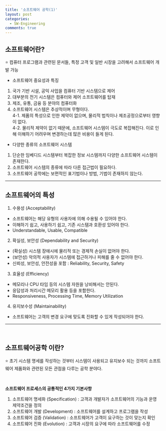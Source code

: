 ```yaml
---
title: '소프트웨어 공학(1)'
layout: post
categories:
  - SW-Engineering
comments: true
---
```


## 소프트웨어란?

⭐️ 컴퓨터 프로그램과 관련된 문서들, 특정 고객 및 일반 시장을 고려해서 소프트웨어 개발 가능

- 소프트웨어 중요성과 특징

1. 국가 기반 시설, 공익 사업을 컴퓨터 기반 시스템으로 제어
2. 대부분의 전기 시스템은 컴퓨터와 제어 소프트웨어를 탑재
3. 제조, 유통, 금융 등 분야의 컴퓨터화
4. 소프트웨어 시스템은 추상적이며 무형이다. <br>
   4-1. 제품의 특성으로 인한 제약이 없으며, 물리적 법칙이나 제조공정으로부터 영향이 없다. <br>
   4-2. 물리적 제약이 없기 때문에, 소프트웨어 시스템이 극도로 복잡해진다.
   이로 인해 이해하기 어려우며 변경하는데 많은 비용이 들게 된다.
   <Br>

- 다양한 종류의 소프트웨어 시스템

1. 단순한 임베디드 시스템부터 복잡한 정보 시스템까지 다양한 소프트웨어 시스템이 존재한다.
2. 소프트웨어 시스템의 종류에 따라 다른 접근법이 필요하다.
3. 소프트웨어 공학에는 보편적인 표기법이나 방법, 기법이 존재하지 않는다.
   <br>

<hr>

## 소프트웨어의 특성

1. 수용성 (Acceptability)

- 소프트웨어는 해당 유형의 사용자에 의해 수용될 수 있어야 한다.
- 이해하기 쉽고, 사용하기 쉽고, 기존 시스템과 호환성 있어야 한다.
- Understandable, Usable, Compatible

2. 확실성, 보안성 (Dependability and Security)

- (확실성) 시스템 장애시에 물리적 또는 경제적 손실이 없어야 한다.
- (보안성) 악의적 사용자가 시스템에 접근하거나 피해를 줄 수 없어야 한다.
- 신뢰성, 보안성, 안전성을 포함
  : Reliability, Security, Safety

3. 효율성 (Efficiency)

- 메모리나 CPU 타임 등의 시스템 자원을 낭비해서는 안된다.
- 응답성과 처리시간 메모리 활용 등을 포함한다.
- Responsiveness, Processing Time, Memory Utilization

4. 유지보수성 (Maintainability)

- 소프트웨어는 고객의 변경 요구에 맞도록 진화할 수 있게 작성되어야 한다.

<hr>
<br>

## 소프트웨어공학 이란?

⭐️ 초기 시스템 명세를 작성하는 것부터 시스템이 사용되고 유지보수 되는 것까지 소프트웨어 제품화와 관련된 모든 관점을 다루는 공학 분야다.

<Br>

**소프트웨어 프로세스의 공통적인 4가지 기본사항**

1. 소프트웨어 명세화 (Specification) : 고객과 개발자가 소프트웨어의 기능과 운영 제약조건을 정의
2. 소프트웨어 개발 (Development) : 소프트웨어를 설계하고 프로그램을 작성
3. 소프트웨어 검증 (Validation) : 소프트웨어가 고객이 요구하는 것이 맞는지 확인
4. 소프트웨어 진화 (Evolution) : 고객과 시장의 요구에 따라 소프트웨어를 수정
